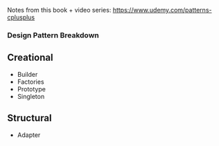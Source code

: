 Notes from this book + video series:
https://www.udemy.com/patterns-cplusplus

### Design Pattern Breakdown

## Creational
* Builder
* Factories
* Prototype
* Singleton

## Structural
* Adapter
